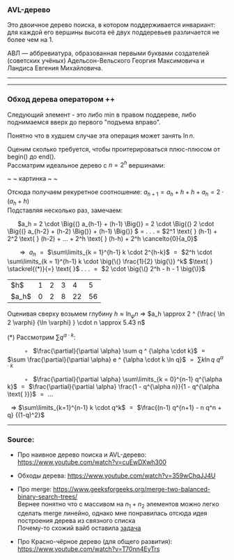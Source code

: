 ### AVL-дерево
Это двоичное дерево поиска, в котором поддерживается инвариант: для каждой его вершины высота её двух поддеревьев различается не более чем на 1.

АВЛ — аббревиатура, образованная первыми буквами создателей (советских учёных) Адельсон-Вельского Георгия Максимовича и Ландиса Евгения Михайловича.

---

---
### Обход дерева оператором ++
Следующий элемент - это либо min в правом поддереве, либо поднимаемся вверх до первого "подъема вправо".

Понятно что в худшем случае эта операция может занять $\ln n$.

Оценим сколько требуется, чтобы проитерироваться плюс-плюсом от $\text{b} \text{egin}()$ до $\text{e} \text{nd}()$. \
Рассматрим идеальное дерево с $n = 2^h$ вершинами:

~ ~ картинка ~ ~

Отсюда получаем рекуретное соотношение: $a_{h+1} = a_h + h + h + a_h = 2 \cdot (a_h + h)$ \
Подставляя несколько раз, замечаем:

&nbsp; &nbsp; &nbsp; $a_h = 2 \cdot \Big{\(} a_{h-1} + (h-1) \Big{\)} = 2 \cdot \Big{\(} 2 \cdot \Big{\(} a_{h-2} + (h-2) \Big{\)} + (h-1) \Big{\)} $
 $=$ $\text{ . . . }$ $=$
 $2^1 \text{ } (h-1) + 2^2 \text{ } (h-2) + ... + 2^h \text{ } (h-h) + 2^h \cancelto{0}{a_0}$

&nbsp; &nbsp; &nbsp; $\Rightarrow \text{ }$ $\text{ }$
$a_h$ $\text{ } = \text{ }$ $\sum\limits_{k = 1}^{h-1} k \cdot 2^{h-k}$ 
$\text{ } = \text{ }$       $2^h \cdot \sum\limits_{k = 1}^{h-1} k \cdot \big{\(} \frac{1}{2} \big{\)}  ^k$
$\text{ } \stackrel{(*)}{=} \text{ }$   $\text{ . . . }$   $\text{ } = \text{ }$   $2 \cdot \big{\(} 2^h - h - 1 \big{\)}$

<table style="margin-left: auto; margin-right: auto;"> <tr>
    <td> $h$</td>
    <td>  1 </td>  <td> 2 </td>  <td> 3 </td>  <td> 4 </td>  <td> 5 </td>
</tr>  <tr>
    <td> $a_h$ </td>
    <td> 0  </td>  <td> 2 </td>  <td> 8 </td>  <td> 22</td>  <td> 56</td>
</tr> </table>

Оценивая сверху возьмем глубину $h \approx \ln_{\varphi} n$ $\text{ }$  $\Rightarrow$  $\text{ }$
$a_h \approx  2 ^ {\frac{ \ln 2 \varphi} {\ln \varphi} } \cdot n \approx 5.43 n$

$\text{ }$

$(*)$ Рассмотрим $\sum q ^ {\alpha \cdot k}$: 

&nbsp; &nbsp; &nbsp; &nbsp; &nbsp; ◦  &nbsp;  $\frac{\partial}{\partial \alpha} \sum q ^ {\alpha \cdot k}$   $\text{ } = \text{ }$
                        $\sum \frac{\partial}{\partial \alpha} e ^ {\alpha \cdot k \ln q}$   $\text{ } = \text{ }$
                        $\sum k \ln{q} \text{ } q ^ {\alpha \cdot k}$ 
                        
&nbsp; &nbsp; &nbsp; &nbsp; &nbsp; ◦  &nbsp;  $\frac{\partial}{\partial \alpha} \sum\limits_{k = 0}^{n-1} q^{\alpha k}$   $\text{ } = \text{ }$
                        $\frac{\partial}{\partial \alpha} \frac{1 - q^{\alpha n}}{1 - q^{\alpha \text{ }}}$ $\text{ } = \text{ }$   $...$
                       
&nbsp; $\Rightarrow$ $\text{ }$ $\sum\limits_{k=1}^{n-1} k \cdot q^k$  $\text{ } = \text{ }$   $\frac{(n-1) q^{n+1} - n q^n + q} {(1-q)^2}$

---
### Source:
- Про наивное дерево поиска и AVL-дерево: https://www.youtube.com/watch?v=cuEwDXwh300

- Обходы дерева: https://www.youtube.com/watch?v=359wChqJJ4U

- Про merge: https://www.geeksforgeeks.org/merge-two-balanced-binary-search-trees/ \
  Вернее понятно что с массивом на $n_1 + n_2$ элементов можно легко сделать merge линейно, однако мне понравилась отсюда идея построения дерева из связного списка \
  Почему-то схожий вайб оставила [задача](https://www.codewars.com/kata/5e0607115654a900140b3ce3)

- Про Красно-чёрное дерево (для общего развития): https://www.youtube.com/watch?v=T70nn4EyTrs
